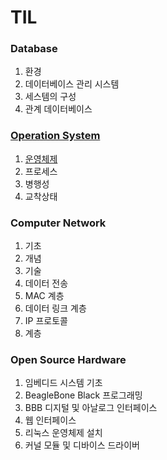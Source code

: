 # TIL
### Database
1. 환경
2. 데이터베이스 관리 시스템
3. 세스템의 구성
4. 관계 데이터베이스

### [Operation System](/OS)
1. [운영체제](/os/README.md)
2. 프로세스
3. 병행성
4. 교착상태

### Computer Network
1. 기초
2. 개념 
3. 기술
4. 데이터 전송
5. MAC 계층
6. 데이터 링크 계층
7. IP 프로토콜
8. 계층

### Open Source Hardware 
1. 임베디드 시스템 기초
2. BeagleBone Black 프로그래밍
3. BBB 디지털 및 아날로그 인터페이스 
4. 웹 인터페이스 
5. 리눅스 운영체제 설치
6. 커널 모듈 및 디바이스 드라이버